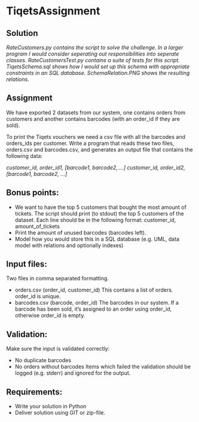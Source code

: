 # TiqetsAssignment

## Solution
*RateCustomers.py contains the script to solve the challenge. In a larger program I would consider seperating out responsibilities into seperate classes. 
RateCustomersTest.py contains a suite of tests for this script. TiqetsSchema.sql shows how I would set up this schema with appropriate constraints in an SQL database. SchemaRelation.PNG shows the resulting relations.*

## Assignment
We have exported 2 datasets from our system, one contains orders from customers and another contains barcodes (with an order_id if they are sold).

To print the Tiqets vouchers we need a csv file with all the barcodes and orders_ids per customer.
Write a program that reads these two files, orders.csv and barcodes.csv, and generates an output file that contains the following data:

*customer_id, order_id1, [barcode1, barcode2, ...] customer_id, order_id2, [barcode1, barcode2, ...]*

## Bonus points:
* We want to have the top 5 customers that bought the most amount of tickets.
The script should print (to stdout) the top 5 customers of the dataset. Each line should be in the following format:
customer_id, amount_of_tickets
* Print the amount of unused barcodes (barcodes left).
* Model how you would store this in a SQL database (e.g. UML, data model with
relations and optionally indexes)
## Input files:
Two files in comma separated formatting. 
* orders.csv (order_id, customer_id) This contains a list of orders. order_id is unique.
* barcodes.csv (barcode, order_id) The barcodes in our system. If a barcode has been sold, it’s assigned to an order using order_id, otherwise order_id is empty.
## Validation:
Make sure the input is validated correctly:
* No duplicate barcodes
* No orders without barcodes
Items which failed the validation should be logged (e.g. stderr) and ignored for the output.
## Requirements:
* Write your solution in Python
* Deliver solution using GIT or zip-file.

